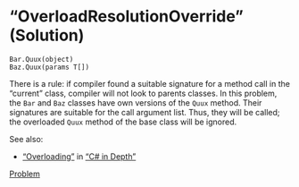 # “OverloadResolutionOverride” (Solution)

```
Bar.Quux(object)
Baz.Quux(params T[])
```

There is a rule: if compiler found a suitable signature for a method call in the “current” class, compiler will not look to parents classes. In this problem, the `Bar` and `Baz` classes have own versions of the `Quux` method. Their signatures are suitable for the call argument list. Thus, they will be called; the overloaded `Quux` method of the base class will be ignored.

See also:

* [“Overloading”](http://csharpindepth.com/Articles/General/Overloading.aspx) in [“C# in Depth”](http://csharpindepth.com/)

[Problem](./OverloadResolutionOverride-P.md)